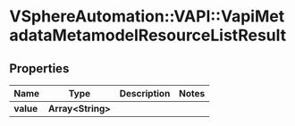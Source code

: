# VSphereAutomation::VAPI::VapiMetadataMetamodelResourceListResult

## Properties
Name | Type | Description | Notes
------------ | ------------- | ------------- | -------------
**value** | **Array&lt;String&gt;** |  | 


